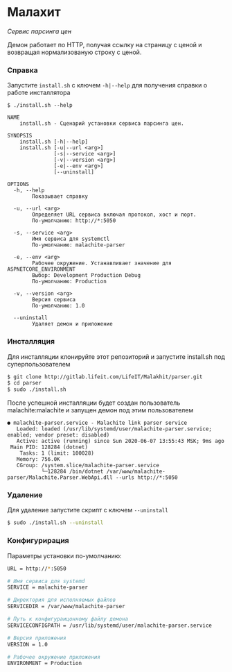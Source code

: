 # Малахит
*Сервис парсинга цен*

Демон работает по HTTP, получая ссылку на страницу с ценой и возвращая нормализованую строку с ценой.

### Справка

Запустите `install.sh` с ключем `-h|--help` для получения справки о работе инсталлятора

```
$ ./install.sh --help

NAME
    install.sh - Сценарий установки сервиса парсинга цен.

SYNOPSIS
    install.sh [-h|--help]
    install.sh [-u|--url <arg>]
               [-s|--service <arg>]
               [-v|--version <arg>]
               [-e|--env <arg>]
               [--uninstall]

OPTIONS
  -h, --help        
        Показывает справку

  -u, --url <arg>        
        Определяет URL сервиса включая протокол, хост и порт.
        По-умолчанию: http://*:5050

  -s, --service <arg>        
        Имя сервиса для systemctl
        По-умолчанию: malachite-parser
  
  -e, --env <arg>        
        Рабочее окружение. Устанавливает значение для ASPNETCORE_ENVIRONMENT
        Выбор: Development Production Debug
        По-умолчанию: Production

  -v, --version <arg>        
        Версия сервиса
        По-умолчанию: 1.0  

  --uninstall        
        Удаляет демон и приложение 
```

### Инсталляция

Для инсталляции клонируйте этот репозиторий и запустите install.sh под суперпользователем
```sh
$ git clone http://gitlab.lifeit.com/LifeIT/Malakhit/parser.git
$ cd parser
$ sudo ./install.sh
```

После успешной инсталляции будет создан пользователь malachite:malachite и запущен демон под этим пользователем  

```
● malachite-parser.service - Malachite link parser service
   Loaded: loaded (/usr/lib/systemd/user/malachite-parser.service; enabled; vendor preset: disabled)
   Active: active (running) since Sun 2020-06-07 13:55:43 MSK; 9ms ago
 Main PID: 128284 (dotnet)
    Tasks: 1 (limit: 100028)
   Memory: 756.0K
   CGroup: /system.slice/malachite-parser.service
           └─128284 /bin/dotnet /var/www/malachite-parser/Malachite.Parser.WebApi.dll --urls http://*:5050
```

### Удаление

Для удаление запустите скрипт с ключем `--uninstall`

```sh
$ sudo ./install.sh --uninstall
```

### Конфигурирация 

Параметры установки по-умолчанию:

```sh
URL = http://*:5050

# Имя сервиса для systemd
SERVICE = malachite-parser

# Директория для исполняемых файлов
SERVICEDIR = /var/www/malachite-parser

# Путь к конфигураицонному файлу демона
SERVICECONFIGPATH = /usr/lib/systemd/user/malachite-parser.service

# Версия приложения
VERSION = 1.0

# Рабочее окружение приложения
ENVIRONMENT = Production
```
